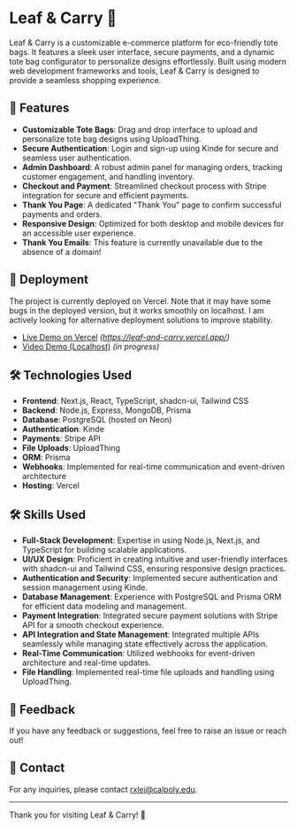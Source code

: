 # Leaf & Carry 🌿

Leaf & Carry is a customizable e-commerce platform for eco-friendly tote bags. It features a sleek user interface, secure payments, and a dynamic tote bag configurator to personalize designs effortlessly. Built using modern web development frameworks and tools, Leaf & Carry is designed to provide a seamless shopping experience.

## 🌟 Features

- **Customizable Tote Bags**: Drag and drop interface to upload and personalize tote bag designs using UploadThing.
- **Secure Authentication**: Login and sign-up using Kinde for secure and seamless user authentication.
- **Admin Dashboard**: A robust admin panel for managing orders, tracking customer engagement, and handling inventory.
- **Checkout and Payment**: Streamlined checkout process with Stripe integration for secure and efficient payments.
- **Thank You Page**: A dedicated "Thank You" page to confirm successful payments and orders.
- **Responsive Design**: Optimized for both desktop and mobile devices for an accessible user experience.
- **Thank You Emails**: This feature is currently unavailable due to the absence of a domain!

## 🚀 Deployment

The project is currently deployed on Vercel. Note that it may have some bugs in the deployed version, but it works smoothly on localhost. I am actively looking for alternative deployment solutions to improve stability.

- [Live Demo on Vercel](#) *(https://leaf-and-carry.vercel.app/)*
- [Video Demo (Localhost)](#) *(in progress)*

## 🛠️ Technologies Used

- **Frontend**: Next.js, React, TypeScript, shadcn-ui, Tailwind CSS
- **Backend**: Node.js, Express, MongoDB, Prisma
- **Database**: PostgreSQL (hosted on Neon)
- **Authentication**: Kinde
- **Payments**: Stripe API
- **File Uploads**: UploadThing
- **ORM**: Prisma
- **Webhooks**: Implemented for real-time communication and event-driven architecture
- **Hosting**: Vercel

## 🛠️ Skills Used

- **Full-Stack Development**: Expertise in using Node.js, Next.js, and TypeScript for building scalable applications.
- **UI/UX Design**: Proficient in creating intuitive and user-friendly interfaces with shadcn-ui and Tailwind CSS, ensuring responsive design practices.
- **Authentication and Security**: Implemented secure authentication and session management using Kinde.
- **Database Management**: Experience with PostgreSQL and Prisma ORM for efficient data modeling and management.
- **Payment Integration**: Integrated secure payment solutions with Stripe API for a smooth checkout experience.
- **API Integration and State Management**: Integrated multiple APIs seamlessly while managing state effectively across the application.
- **Real-Time Communication**: Utilized webhooks for event-driven architecture and real-time updates.
- **File Handling**: Implemented real-time file uploads and handling using UploadThing.

## 📝 Feedback

If you have any feedback or suggestions, feel free to raise an issue or reach out!

## 📧 Contact

For any inquiries, please contact [rxlei@calpoly.edu](mailto:rxlei@calpoly.edu).

---

Thank you for visiting Leaf & Carry! 🌱
